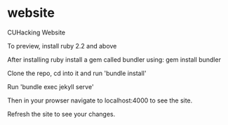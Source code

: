 # website
CUHacking Website

To preview, install ruby 2.2 and above

After installing ruby install a gem called bundler using: gem install bundler

Clone the repo, cd into it and run 'bundle install'

Run 'bundle exec jekyll serve'

Then in your prowser navigate to localhost:4000 to see the site.

Refresh the site to see your changes.
